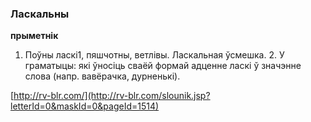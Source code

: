 ### Ласкальны
**прыметнік**

1. Поўны ласкі1, пяшчотны, ветлівы. Ласкальная ўсмешка. 2. У граматыцы: які ўносіць сваёй формай адценне ласкі ў значэнне слова (напр. вавёрачка, дурненькі).

<a rel="author">[http://rv-blr.com/](http://rv-blr.com/slounik.jsp?letterId=0&maskId=0&pageId=1514)</a>

